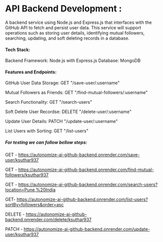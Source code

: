 # API Backend Development :

A backend service using Node.js and Express.js that interfaces with the GitHub API to fetch and persist user data. 
This service will support operations such as storing user details, identifying mutual followers, searching, updating, and soft deleting records in a database.

#### Tech Stack:

Backend Framework: Node.js with Express.js
Database: MongoDB

#### Features and Endpoints:

GitHub User Data Storage: GET "/save-user/:username"

Mutual Followers as Friends: GET "/find-mutual-followers/:username" 

Search Functionality: GET "/search-users" 

Soft Delete User Recordse: DELETE "/delete-user/:username" 

Update User Details: PATCH "/update-user/:username" 

List Users with Sorting: GET "/list-users" 


##### For testing we can follow bellow steps: 

GET - https://autonomize-ai-github-backend.onrender.com/save-user/ksuthar937

GET - https://autonomize-ai-github-backend.onrender.com/find-mutual-followers/ksuthar937

GET - https://autonomize-ai-github-backend.onrender.com/search-users?location=Pune,%20India

GET- https://autonomize-ai-github-backend.onrender.com/list-users?sortBy=followers&order=asc

DELETE - https://autonomize-ai-github-backend.onrender.com/delete/ksuthar937

PATCH - https://autonomize-ai-github-backend.onrender.com/update-user/ksuthar937
